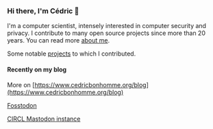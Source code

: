 ### Hi there, I'm Cédric 👋

I'm a computer scientist, intensely interested in computer security and privacy.
I contribute to many open source projects since more than 20 years.
You can read more [about me](https://www.cedricbonhomme.org/about).

Some notable [projects](https://www.cedricbonhomme.org/software) to which I contributed.


#### Recently on my blog

<!-- blog starts -->

<!-- blog ends -->

More on [https://www.cedricbonhomme.org/blog](https://www.cedricbonhomme.org/blog)

[Fosstodon](https://fosstodon.org/@cedric)

[CIRCL Mastodon instance](https://social.circl.lu/@cedric)
